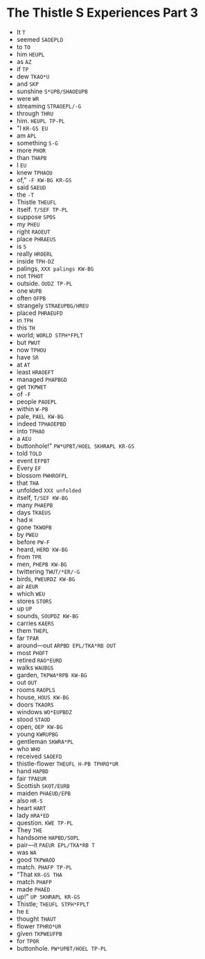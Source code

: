 # The Thistle S Experiences Part 3

* It `T`
* seemed `SAOEPLD`
* to `TO`
* him `HEUPL`
* as `AZ`
* if `TP`
* dew `TKAO*U`
* and `SKP`
* sunshine `S*UPB/SHAOEUPB`
* were `WR`
* streaming `STRAOEPL/-G`
* through `THRU`
* him. `HEUPL TP-PL`
* "I `KR-GS EU`
* am `APL`
* something `S-G`
* more `PHOR`
* than `THAPB`
* I `EU`
* knew `TPHAOU`
* of," `-F KW-BG KR-GS`
* said `SAEUD`
* the `-T`
* Thistle `THEUFL`
* itself. `T/SEF TP-PL`
* suppose `SPOS`
* my `PHEU`
* right `RAOEUT`
* place `PHRAEUS`
* is `S`
* really `HROERL`
* inside `TPH-DZ`
* palings, `XXX palings KW-BG`
* not `TPHOT`
* outside. `OUDZ TP-PL`
* one `WUPB`
* often `OFPB`
* strangely `STRAEUPBG/HREU`
* placed `PHRAEUFD`
* in `TPH`
* this `TH`
* world; `WORLD STPH*FPLT`
* but `PWUT`
* now `TPHOU`
* have `SR`
* at `AT`
* least `HRAOEFT`
* managed `PHAPBGD`
* get `TKPWET`
* of `-F`
* people `PAOEPL`
* within `W-PB`
* pale, `PAEL KW-BG`
* indeed `TPHAOEPBD`
* into `TPHAO`
* a `AEU`
* buttonhole!" `PW*UPBT/HOEL SKHRAPL KR-GS`
* told `TOLD`
* event `EFPBT`
* Every `EF`
* blossom `PWHROFPL`
* that `THA`
* unfolded `XXX unfolded`
* itself, `T/SEF KW-BG`
* many `PHAEPB`
* days `TKAEUS`
* had `H`
* gone `TKWOPB`
* by `PWEU`
* before `PW-F`
* heard, `HERD KW-BG`
* from `TPR`
* men, `PHEPB KW-BG`
* twittering `TWUT/*ER/-G`
* birds, `PWEURDZ KW-BG`
* air `AEUR`
* which `WEU`
* stores `STORS`
* up `UP`
* sounds, `SOUPDZ KW-BG`
* carries `KAERS`
* them `THEPL`
* far `TPAR`
* around—out `ARPBD EPL/TKA*RB OUT`
* most `PHOFT`
* retired `RAO*EURD`
* walks `WAUBGS`
* garden, `TKPWA*RPB KW-BG`
* out `OUT`
* rooms `RAOPLS`
* house, `HOUS KW-BG`
* doors `TKAORS`
* windows `WO*EUPBDZ`
* stood `STAOD`
* open, `OEP KW-BG`
* young `KWRUPBG`
* gentleman `SKWRA*PL`
* who `WHO`
* received `SAOEFD`
* thistle-flower `THEUFL H-PB TPHRO*UR`
* hand `HAPBD`
* fair `TPAEUR`
* Scottish `SKOT/EURB`
* maiden `PHAEUD/EPB`
* also `HR-S`
* heart `HART`
* lady `HRA*ED`
* question. `KWE TP-PL`
* They `THE`
* handsome `HAPBD/SOPL`
* pair—it `PAEUR EPL/TKA*RB T`
* was `WA`
* good `TKPWAOD`
* match. `PHAFP TP-PL`
* "That `KR-GS THA`
* match `PHAFP`
* made `PHAED`
* up!" `UP SKHRAPL KR-GS`
* Thistle; `THEUFL STPH*FPLT`
* he `E`
* thought `THAUT`
* flower `TPHRO*UR`
* given `TKPWEUFPB`
* for `TPOR`
* buttonhole. `PW*UPBT/HOEL TP-PL`
